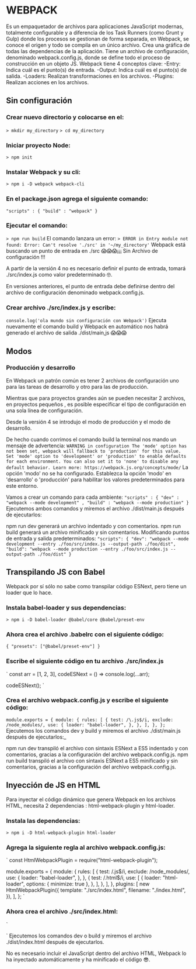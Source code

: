 # WEBPACK
Es un empaquetador de archivos para aplicaciones JavaScript modernas, totalmente configurable y a diferencia de los Task Runners (como Grunt y Gulp) donde los procesos se gestionan de forma separada, en Webpack, se conoce el origen y todo se compila en un único archivo.
Crea una gráfica de todas las dependencias de la aplicación. Tiene un archivo de configuración, denominado webpack.config.js, donde se define todo el proceso de construcción en un objeto JS.
Webpack tiene 4 conceptos clave:
-Entry: Indica cuál es el punto(s) de entrada.
-Output: Indica cuál es el punto(s) de salida.
-Loaders: Realizan transformaciones en los archivos.
-Plugins: Realizan acciones en los archivos.
## Sin configuración
### Crear nuevo directorio y colocarse en el:
`> mkdir my_directory`
`> cd my_directory`
### Iniciar proyecto Node:
`> npm init`
### Instalar Webpack y su cli:
`> npm i -D webpack webpack-cli`
### En el package.json agrega el siguiente comando:
`
"scripts" : {
    "build" : "webpack"
}
`
### Ejecutar el comando:
`> npm run build`
El comando lanzara un error:
`> ERROR in Entry module not found: Error: Can't resolve './src' in '~/my_directory'`
Webpack está buscando un punto de entrada en ./src 😱😱😱¡¡¡ Sin Archivo de configuración !!!

A partir de la versión 4 no es necesario definir el punto de entrada, tomará ./src/index.js como valor predeterminado 🤓.

En versiones anteriores, el punto de entrada debe definirse dentro del archivo de configuración denominado webpack.config.js.
### Crear archivo ./src/index.js y escribe:
`console.log('ola mundo sin configuración con Webpack')`
Ejecuta nuevamente el comando build y Webpack en automático nos habrá generado el archivo de salida ./dist/main,js 😱😱😱

## Modos
### Producción y desarrollo
En Webpack un patrón común es tener 2 archivos de configuración uno para las tareas de desarrollo y otro para las de producción.

Mientras que para proyectos grandes aún se pueden necesitar 2 archivos, en proyectos pequeños , es posible especificar el tipo de configuración en una sola línea de configuración.

Desde la versión 4 se introdujo el modo de producción y el modo de desarrollo.

De hecho cuando corrimos el comando build la terminal nos mando un mensaje de advertencia:
`
WARNING in configuration
The 'mode' option has not been set, webpack will fallback to 'production' for this value.
Set 'mode' option to 'development' or 'production' to enable defaults for each environment.
You can also set it to 'none' to disable any default behavior. Learn more: https://webpack.js.org/concepts/mode/
`
La opción 'modo' no se ha configurado. Establezca la opción 'modo' en 'desarrollo' o 'producción' para habilitar los valores predeterminados para este entorno.

Vamos a crear un comando para cada ambiente:
`
"scripts" : {
    "dev" : "webpack --mode development" ,
    "build" : "webpack --mode production"
}
`
Ejecutemos ambos comandos y miremos el archivo ./dist/main.js después de ejecutarlos:

npm run dev generará un archivo indentado y con comentarios.
npm run build generará un archivo minificado y sin comentarios.
Modificando puntos de entrada y salida predeterminados:
`
"scripts": {
    "dev": "webpack --mode development --entry ./foo/src/index.js --output-path ./foo/dist",
    "build": "webpack --mode production --entry ./foo/src/index.js --output-path ./foo/dist"
}
`

## Transpilando JS con Babel
Webpack por sí sólo no sabe como transpilar código ESNext, pero tiene un loader que lo hace.
### Instala babel-loader y sus dependencias:
`> npm i -D babel-loader @babel/core @babel/preset-env`
### Ahora crea el archivo .babelrc con el siguiente código:
`
{
  "presets": ["@babel/preset-env"]
}
`
### Escribe el siguiente código en tu archivo ./src/index.js
`
const arr = [1, 2, 3],
  codeESNext = () => console.log(...arr);

codeESNext();
`
### Crea el archivo webpack.config.js y escribe el siguiente código:
`
module.exports = {
  module: {
    rules: [
      {
        test: /\.js$/i,
        exclude: /node_modules/,
        use: {
          loader: "babel-loader",
        },
      },
    ],
  },
};
`
Ejecutemos los comandos dev y build y miremos el archivo ./dist/main.js después de ejecutarlos:_

npm run dev transpiló el archivo con sintaxis ESNext a ES5 indentado y con comentarios, gracias a la configuración del archivo webpack.config.js.
npm run build transpiló el archivo con sintaxis ESNext a ES5 minificado y sin comentarios, gracias a la configuración del archivo webpack.config.js.
## Inyección de JS en HTML
Para inyectar el código dinámico que genera Webpack en los archivos HTML, necesita 2 dependencias : html-webpack-plugin y html-loader.
### Instala las dependencias:
`> npm i -D html-webpack-plugin html-loader`
### Agrega la siguiente regla al archivo webpack.config.js:
`
const HtmlWebpackPlugin = require("html-webpack-plugin");

module.exports = {
  module: {
    rules: [
      {
        test: /\.js$/i,
        exclude: /node_modules/,
        use: {
          loader: "babel-loader",
        },
      },
      {
        test: /\.html$/i,
        use: [
          {
            loader: "html-loader",
            options: { minimize: true },
          },
        ],
      },
    ],
  },
  plugins: [
    new HtmlWebpackPlugin({
      template: "./src/index.html",
      filename: "./index.html",
    }),
  ],
};
`
### Ahora crea el archivo ./src/index.html:
`
<!DOCTYPE html>
<html lang="es">
  <head>
    <meta charset="UTF-8" />
    <meta name="viewport" content="width=device-width, initial-scale=1.0" />
    <title>Webpack</title>
  </head>
  <body>
    <div id="app"></div>
  </body>
</html>
`
Ejecutemos los comandos dev o build y miremos el archivo ./dist/index.html después de ejecutarlos.

No es necesario incluir el JavaScript dentro del archivo HTML, Webpack lo ha inyectado automáticamente y ha minificado el código 😎.
